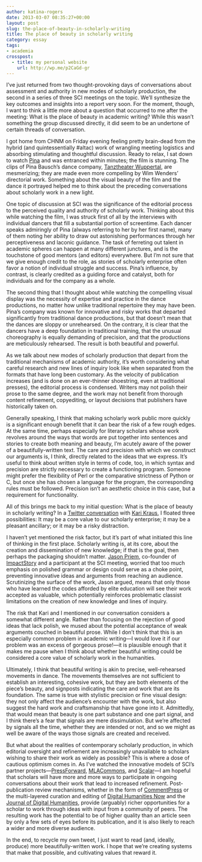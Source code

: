 ```yaml
---
author: katina-rogers
date: 2013-03-07 08:35:27+00:00
layout: post
slug: the-place-of-beauty-in-scholarly-writing
title: The place of beauty in scholarly writing
category: essay
tags:
- academia
crosspost:
  - title: my personal website
    url: http://wp.me/p2CaGd-gr
---
```


I’ve just returned from two thought-provoking days of conversations about assessment and authority in new modes of scholarly production, the second in a series of three SCI meetings on the topic. We’ll synthesize the key outcomes and insights into a report very soon. For the moment, though, I want to think a little more about a question that occurred to me after the meeting: What is the place of beauty in academic writing? While this wasn’t something the group discussed directly, it did seem to be an undertone of certain threads of conversation.  

I got home from CHNM on Friday evening feeling pretty brain-dead from the hybrid (and quintessentially #altac) work of wrangling meeting logistics and absorbing  stimulating and thoughtful discussion. Ready to relax, I sat down to watch [Pina](http://www.imdb.com/title/tt1440266/) and was entranced within minutes; the film is stunning. The clips of Pina Bausch’s dance company, [Tanztheater Wuppertal](http://www.pina-bausch.de/en/dancetheatre/), are mesmerizing; they are made even more compelling by Wim Wenders’ directorial work. Something about the visual beauty of the film and the dance it portrayed helped me to think about the preceding conversations about scholarly work in a new light.

One topic of discussion at SCI was the significance of the editorial process to the perceived quality and authority of scholarly work. Thinking about this while watching the film, I was struck first of all by the interviews with individual dancers that fill a substantial portion of screentime. Each dancer speaks admiringly of Pina (always referring to her by her first name), many of them noting her ability to draw out astonishing performances through her perceptiveness and laconic guidance. The task of ferreting out talent in academic spheres can happen at many different junctures, and is the touchstone of good mentors (and editors) everywhere. But I’m not sure that we give enough credit to the role, as stories of scholarly enterprise often favor a notion of individual struggle and success. Pina’s influence, by contrast, is clearly credited as a guiding force and catalyst, both for individuals and for the company as a whole.

The second thing that I thought about while watching the compelling visual display was the necessity of expertise and practice in the dance productions, no matter how unlike traditional repertoire they may have been. Pina’s company was known for innovative and risky works that departed significantly from traditional dance productions, but that doesn’t mean that the dances are sloppy or unrehearsed. On the contrary, it is clear that the dancers have a deep foundation in traditional training, that the unusual choreography is equally demanding of precision, and that the productions are meticulously rehearsed. The result is both beautiful and powerful.

As we talk about new modes of scholarly production that depart from the traditional mechanisms of academic authority, it’s worth considering what careful research and new lines of inquiry look like when separated from the formats that have long been customary. As the velocity of publication increases (and is done on an ever-thinner shoestring, even at traditional presses), the editorial process is condensed. Writers may not polish their prose to the same degree, and the work may not benefit from thorough content refinement, copyediting, or layout decisions that publishers have historically taken on.  

Generally speaking, I think that making scholarly work public more quickly is a significant enough benefit that it can bear the risk of a few rough edges. At the same time, perhaps especially for literary scholars whose work revolves around the ways that words are put together into sentences and stories to create both meaning and beauty, I’m acutely aware of the power of a beautifully-written text. The care and precision with which we construct our arguments is, I think, directly related to the ideas that we express. It’s useful to think about written style in terms of code, too, in which syntax and precision are strictly necessary to create a functioning program. Someone might prefer the flexibility of Perl or the comparative strictness of Python or C, but once she has chosen a language for the program, the corresponding rules must be followed. Precision isn’t an aesthetic choice in this case, but a requirement for functionality.

All of this brings me back to my initial question: What is the place of beauty in scholarly writing? In a [Twitter conversation](http://storify.com/katinalynn/beauty-and-scholarly-writing) with [Kari Kraus](http://www.karikraus.com/), I floated three possibilities: It may be a core value to our scholarly enterprise; it may be a pleasant ancillary; or it may be a risky distraction.

I haven’t yet mentioned the risk factor, but it’s part of what initiated this line of thinking in the first place. Scholarly writing is, at its core, about the creation and dissemination of new knowledge; if that is the goal, then perhaps the packaging shouldn’t matter. [Jason Priem](http://jasonpriem.org/), co-founder of [ImpactStory](http://impactstory.org/) and a participant at the SCI meeting, worried that too much emphasis on polished grammar or design could serve as a choke point, preventing innovative ideas and arguments from reaching an audience. Scrutinizing the surface of the work, Jason argued, means that only those who have learned the codes afforded by elite education will see their work accepted as valuable, which potentially reinforces problematic classist limitations on the creation of new knowledge and lines of inquiry.

The risk that Kari and I mentioned in our conversation considers a somewhat different angle. Rather than focusing on the rejection of good ideas that lack polish, we mused about the potential acceptance of weak arguments couched in beautiful prose. While I don’t think that this is an especially common problem in academic writing&mdash;I would love it if our problem was an excess of gorgeous prose!&mdash;it is plausible enough that it makes me pause when I think about whether beautiful writing could be considered a core value of scholarly work in the humanities.

Ultimately, I think that beautiful writing is akin to precise, well-rehearsed movements in dance. The movements themselves are not sufficient to establish an interesting, cohesive work, but they are both elements of the piece’s beauty, and signposts indicating the care and work that are its foundation. The same is true with stylistic precision or fine visual design: they not only affect the audience’s encounter with the work, but also suggest the hard work and craftsmanship that have gone into it. Admittedly, that would mean that beauty is one part substance and one part signal, and I think there’s a fear that signals are mere dissimulation. But we’re affected by signals all the time, whether they are intended or not, and so we might as well be aware of the ways those signals are created and received.

But what about the realities of contemporary scholarly production, in which editorial oversight and refinement are increasingly unavailable to scholars wishing to share their work as widely as possible? This is where a dose of cautious optimism comes in. As I’ve watched the innovative models of SCI’s partner projects&mdash;[PressForward](http://pressforward.org/), [MLACommons](http://commons.mla.org/), and [Scalar](http://scalar.usc.edu/)&mdash;I am hopeful that scholars will have more and more ways to participate in ongoing conversations about their work that lead to increased refinement. Post-publication review mechanisms, whether in the form of [CommentPress](http://www.futureofthebook.org/commentpress/) or the multi-layered curation and editing of [Digital Humanities Now](http://digitalhumanitiesnow.org/) and the [Journal of Digital Humanities](http://journalofdigitalhumanities.org/), provide (arguably) richer opportunities for a scholar to work through ideas with input from a community of peers. The resulting work has the potential to be of higher quality than an article seen by only a few sets of eyes before its publication, and it is also likely to reach a wider and more diverse audience.

In the end, to recycle my own tweet, I just want to read (and, ideally, produce) more beautifully-written work. I hope that we’re creating systems that make that possible, and cultivating values that reward it.
